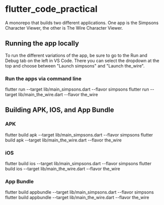 # flutter_code_practical

A monorepo that builds two different applications. One app is the Simpsons Character Viewer, the other is The Wire Character Viewer.

## Running the app locally

To run the different variations of the app, be sure to go to the Run and Debug tab on the left in VS Code. There you can select the dropdown at the top and choose between "Launch simpsons" and "Launch the_wire".

### Run the apps via command line

flutter run --target lib/main_simpsons.dart --flavor simpsons
flutter run --target lib/main_the_wire.dart --flavor the_wire

## Building APK, IOS, and App Bundle

### APK

flutter build apk --target lib/main_simpsons.dart --flavor simpsons
flutter build apk --target lib/main_the_wire.dart --flavor the_wire

### iOS

flutter build ios --target lib/main_simpsons.dart --flavor simpsons
flutter build ios --target lib/main_the_wire.dart --flavor the_wire

### App Bundle

flutter build appbundle --target lib/main_simpsons.dart --flavor simpsons
flutter build appbundle --target lib/main_the_wire.dart --flavor the_wire
